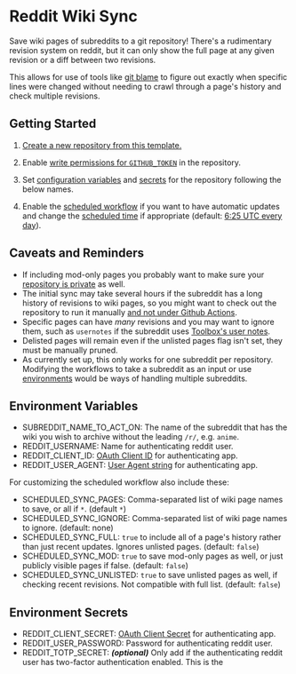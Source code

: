 # Reddit Wiki Sync

Save wiki pages of subreddits to a git repository! There's a rudimentary revision system on reddit, but it can only show the full page at any given revision or a diff between two revisions.

This allows for use of tools like [git blame](https://www.git-scm.com/docs/git-blame) to figure out exactly when specific lines were changed without needing to crawl through a page's history and check multiple revisions.

## Getting Started

1. [Create a new repository from this template.](https://docs.github.com/en/repositories/creating-and-managing-repositories/creating-a-repository-from-a-template)

2. Enable [write permissions for `GITHUB_TOKEN`](https://docs.github.com/en/actions/security-guides/automatic-token-authentication#modifying-the-permissions-for-the-github_token) in the repository.

3. Set [configuration variables](https://docs.github.com/en/actions/learn-github-actions/variables#creating-configuration-variables-for-a-repository) and [secrets](https://docs.github.com/en/codespaces/managing-codespaces-for-your-organization/managing-encrypted-secrets-for-your-repository-and-organization-for-github-codespaces#adding-secrets-for-a-repository) for the repository following the below names.

4. Enable the [scheduled workflow](https://docs.github.com/en/actions/managing-workflow-runs/disabling-and-enabling-a-workflow) if you want to have automatic updates and change the [scheduled time](https://docs.github.com/en/actions/using-workflows/events-that-trigger-workflows#schedule) if appropriate (default: [6:25 UTC every day](https://crontab.guru/#25_6_*_*_*)).


## Caveats and Reminders

* If including mod-only pages you probably want to make sure your [repository is private](https://docs.github.com/en/repositories/managing-your-repositorys-settings-and-features/managing-repository-settings/setting-repository-visibility) as well.
* The initial sync may take several hours if the subreddit has a long history of revisions to wiki pages, so you might want to check out the repository to run it manually [and not under Github Actions](https://docs.github.com/en/actions/learn-github-actions/usage-limits-billing-and-administration#usage-limits).
* Specific pages can have _many_ revisions and you may want to ignore them, such as `usernotes` if the subreddit uses [Toolbox's user notes](https://www.reddit.com/r/toolbox/wiki/docs/usernotes).
* Delisted pages will remain even if the unlisted pages flag isn't set, they must be manually pruned.
* As currently set up, this only works for one subreddit per repository. Modifying the workflows to take a subreddit as an input or use [environments](https://docs.github.com/en/actions/deployment/targeting-different-environments/using-environments-for-deployment) would be ways of handling multiple subreddits.

## Environment Variables

* SUBREDDIT_NAME_TO_ACT_ON: The name of the subreddit that has the wiki you wish to archive without the leading `/r/`, e.g. `anime`.
* REDDIT_USERNAME: Name for authenticating reddit user.
* REDDIT_CLIENT_ID: [OAuth Client ID](https://github.com/reddit-archive/reddit/wiki/OAuth2) for authenticating app.
* REDDIT_USER_AGENT: [User Agent string](https://github.com/reddit-archive/reddit/wiki/API) for authenticating app.

For customizing the scheduled workflow also include these:

* SCHEDULED_SYNC_PAGES: Comma-separated list of wiki page names to save, or all if `*`. (default `*`)
* SCHEDULED_SYNC_IGNORE: Comma-separated list of wiki page names to ignore. (default: none)
* SCHEDULED_SYNC_FULL: `true` to include all of a page's history rather than just recent updates. Ignores unlisted pages. (default: `false`)
* SCHEDULED_SYNC_MOD: `true` to save mod-only pages as well, or just publicly visible pages if false. (default: `false`)
* SCHEDULED_SYNC_UNLISTED: `true` to save unlisted pages as well, if checking recent revisions. Not compatible with full list. (default: `false`)

## Environment Secrets

* REDDIT_CLIENT_SECRET: [OAuth Client Secret](https://github.com/reddit-archive/reddit/wiki/OAuth2) for authenticating app.
* REDDIT_USER_PASSWORD: Password for authenticating reddit user.
* REDDIT_TOTP_SECRET: ___(optional)___ Only add if the authenticating reddit user has two-factor authentication enabled. This is the 